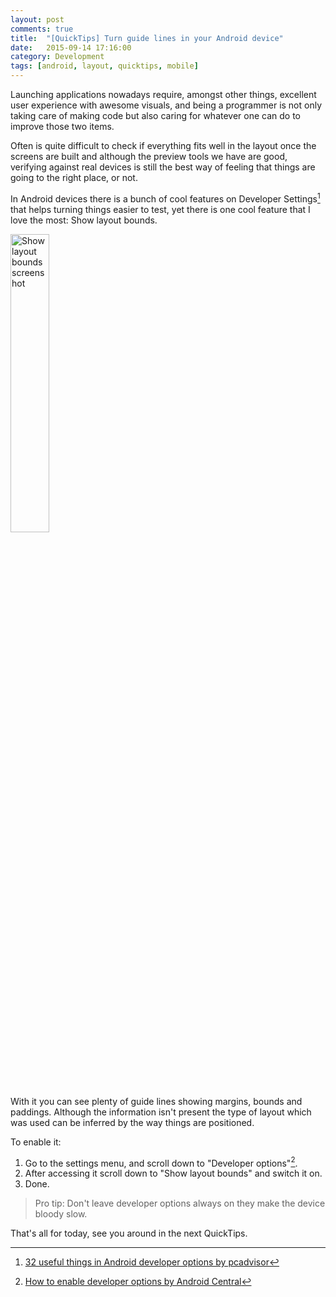 ```yaml
---
layout: post
comments: true
title:  "[QuickTips] Turn guide lines in your Android device"
date:   2015-09-14 17:16:00
category: Development
tags: [android, layout, quicktips, mobile]
---
```


Launching applications nowadays require, amongst other things, excellent user experience with awesome visuals, and being a programmer is not only taking care of making code but also caring for whatever one can do to improve those two items.

Often is quite difficult to check if everything fits well in the layout once the screens are built and although the preview tools we have are good, verifying against real devices is still the best way of feeling that things are going to the right place, or not.

In Android devices there is a bunch of cool features on Developer Settings[^1] that helps turning things easier to test, yet there is one cool feature that I love the most: Show layout bounds.

<img src="http://vnavarro.com.br/assets/showlayoutbounds.png" width="35%" alt="Show layout bounds screenshot" />

With it you can see plenty of guide lines showing margins, bounds and paddings. Although the information isn't present the type of layout which was used can be inferred by the way things are positioned.

To enable it:

1. Go to the settings menu, and scroll down to "Developer options"[^2].
2. After accessing it scroll down to "Show layout bounds" and switch it on.
3. Done.

> Pro tip: Don't leave developer options always on they make the device bloody slow.

That's all for today, see you around in the next QuickTips.

[^1]:[32 useful things in Android developer options by pcadvisor](http://www.pcadvisor.co.uk/how-to/google-android/32-useful-things-you-can-do-in-android-developer-options-3590299/)
[^2]:[How to enable developer options by Android Central](http://www.androidcentral.com/how-enable-developer-settings-android-42)
